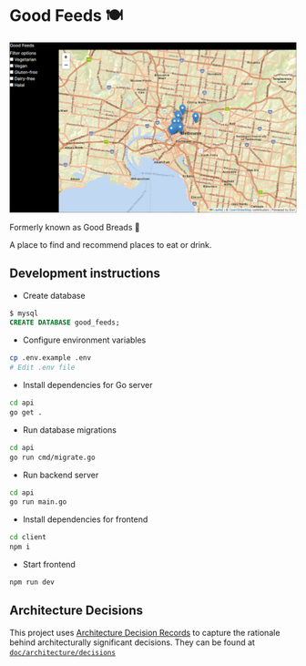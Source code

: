 # Good Feeds 🍽

![screenshot](./doc/screenshot.png)

Formerly known as Good Breads 🍞

A place to find and recommend places to eat or drink.

## Development instructions
- Create database
```sql
$ mysql
CREATE DATABASE good_feeds;
```
- Configure environment variables
```sh
cp .env.example .env
# Edit .env file
```
- Install dependencies for Go server
```sh
cd api
go get .
```
- Run database migrations
```sh
cd api
go run cmd/migrate.go
```
- Run backend server
```sh
cd api
go run main.go
```
- Install dependencies for frontend
```sh
cd client
npm i
```
- Start frontend
```sh
npm run dev
```

## Architecture Decisions

This project uses [Architecture Decision Records](https://adr.github.io/) to capture the rationale behind architecturally significant decisions. They can be found at [`doc/architecture/decisions`](doc/architecture/decisions)
